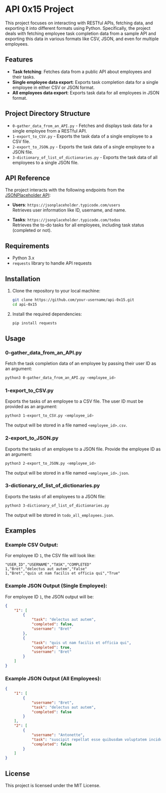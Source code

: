 # API 0x15 Project

This project focuses on interacting with RESTful APIs, fetching data, and exporting it into different formats using Python. Specifically, 
the project deals with fetching employee task completion data from a sample API and exporting this data in various formats like CSV, JSON, 
and even for multiple employees.

## Features

- **Task fetching**: Fetches data from a public API about employees and their tasks.
- **Single employee data export**: Exports task completion data for a single employee in either CSV or JSON format.
- **All employees data export**: Exports task data for all employees in JSON format.

## Project Directory Structure

- `0-gather_data_from_an_API.py` - Fetches and displays task data for a single employee from a RESTful API.
- `1-export_to_CSV.py` - Exports the task data of a single employee to a CSV file.
- `2-export_to_JSON.py` - Exports the task data of a single employee to a JSON file.
- `3-dictionary_of_list_of_dictionaries.py` - Exports the task data of all employees to a single JSON file.

## API Reference

The project interacts with the following endpoints from the [JSONPlaceholder API](https://jsonplaceholder.typicode.com/):

- **Users**: `https://jsonplaceholder.typicode.com/users`  
  Retrieves user information like ID, username, and name.
  
- **Tasks**: `https://jsonplaceholder.typicode.com/todos`  
  Retrieves the to-do tasks for all employees, including task status (completed or not).

## Requirements

- Python 3.x
- `requests` library to handle API requests

## Installation

1. Clone the repository to your local machine:

   ```bash
   git clone https://github.com/your-username/api-0x15.git
   cd api-0x15
   ```

2. Install the required dependencies:

   ```bash
   pip install requests
   ```

## Usage

### 0-gather_data_from_an_API.py

Fetch the task completion data of an employee by passing their user ID as an argument:

```bash
python3 0-gather_data_from_an_API.py <employee_id>
```

### 1-export_to_CSV.py

Exports the tasks of an employee to a CSV file. The user ID must be provided as an argument:

```bash
python3 1-export_to_CSV.py <employee_id>
```

The output will be stored in a file named `<employee_id>.csv`.

### 2-export_to_JSON.py

Exports the tasks of an employee to a JSON file. Provide the employee ID as an argument:

```bash
python3 2-export_to_JSON.py <employee_id>
```

The output will be stored in a file named `<employee_id>.json`.

### 3-dictionary_of_list_of_dictionaries.py

Exports the tasks of all employees to a JSON file:

```bash
python3 3-dictionary_of_list_of_dictionaries.py
```

The output will be stored in `todo_all_employees.json`.

## Examples

### Example CSV Output:

For employee ID `1`, the CSV file will look like:

```csv
"USER_ID","USERNAME","TASK","COMPLETED"
1,"Bret","delectus aut autem","False"
1,"Bret","quis ut nam facilis et officia qui","True"
```

### Example JSON Output (Single Employee):

For employee ID `1`, the JSON output will be:

```json
{
    "1": [
        {
            "task": "delectus aut autem",
            "completed": false,
            "username": "Bret"
        },
        {
            "task": "quis ut nam facilis et officia qui",
            "completed": true,
            "username": "Bret"
        }
    ]
}
```

### Example JSON Output (All Employees):

```json
{
    "1": [
        {
            "username": "Bret",
            "task": "delectus aut autem",
            "completed": false
        }
    ],
    "2": [
        {
            "username": "Antonette",
            "task": "suscipit repellat esse quibusdam voluptatem incidunt",
            "completed": false
        }
    ]
}
```

## License

This project is licensed under the MIT License.
```
